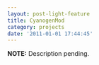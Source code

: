 ```yaml
---
layout: post-light-feature 
title: CyanogenMod
category: projects 
date: '2011-01-01 17:44:45'
---
```


<div class="alert info">
  <strong>NOTE:</strong> Description pending.
</div>